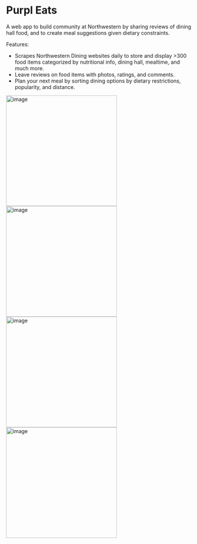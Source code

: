 # Purpl Eats
 
A web app to build community at Northwestern by sharing reviews of dining hall food, and to create meal suggestions given dietary constraints.

Features:
* Scrapes Northwestern Dining websites daily to store and display >300 food items categorized by nutritional info, dining hall, mealtime, and much more.
* Leave reviews on food items with photos, ratings, and comments. 
* Plan your next meal by sorting dining options by dietary restrictions, popularity, and distance.

<img height="300" alt="image" src="https://github.com/ThomasFilipiuk/IEEEWebDevProject/assets/52635707/67b34a2b-7bc5-4d40-a990-4dff8b88bcd8">
<img height="300" alt="image" src="https://github.com/ThomasFilipiuk/IEEEWebDevProject/assets/52635707/0da7b03f-8bc0-4b1e-822c-ab23d30e507a">
<img height="300" alt="image" src="https://github.com/ThomasFilipiuk/IEEEWebDevProject/assets/52635707/0ae69a9f-3e84-4c84-bfbb-14e0064a07a7">
<img height="300" alt="image" src="https://github.com/ThomasFilipiuk/IEEEWebDevProject/assets/52635707/1c523914-051d-45f0-b078-c7bcba129ecc">
